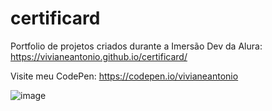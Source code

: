 # certificard
Portfolio de projetos criados durante a Imersão Dev da Alura: https://vivianeantonio.github.io/certificard/

Visite meu CodePen: https://codepen.io/vivianeantonio

![image](https://user-images.githubusercontent.com/79110285/137236820-937fe988-a9a8-4957-8bee-9bd8e696b4ab.png)
